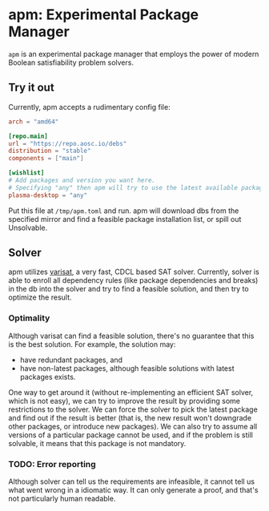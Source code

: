 # apm: Experimental Package Manager
`apm` is an experimental package manager that employs the power of modern Boolean satisfiability problem solvers.

## Try it out
Currently, apm accepts a rudimentary config file:
```toml
arch = "amd64"

[repo.main]
url = "https://repo.aosc.io/debs"
distribution = "stable"
components = ["main"]

[wishlist]
# Add packages and version you want here.
# Specifying "any" then apm will try to use the latest available package
plasma-desktop = "any"
```

Put this file at `/tmp/apm.toml` and run. apm will download dbs from the specified mirror and find a feasible package installation list, or spill out Unsolvable.

## Solver
apm utilizes [varisat](https://github.com/jix/varisat), a very fast, CDCL based SAT solver. Currently, solver is able to enroll all dependency rules (like package dependencies and breaks) in the db into the solver and try to find a feasible solution, and then try to optimize the result.

### Optimality
Although varisat can find a feasible solution, there's no guarantee that this is the best solution. For example, the solution may:

+ have redundant packages, and
+ have non-latest packages, although feasible solutions with latest packages exists.

One way to get around it (without re-implementing an efficient SAT solver, which is not easy), we can try to improve the result by providing some restrictions to the solver. We can force the solver to pick the latest package and find out if the result is better (that is, the new result won't downgrade other packages, or introduce new packages). We can also try to assume all versions of a particular package cannot be used, and if the problem is still solvable, it means that this package is not mandatory.

### TODO: Error reporting
Although solver can tell us the requirements are infeasible, it cannot tell us what went wrong in a idiomatic way. It can only generate a proof, and that's not particularly human readable.
